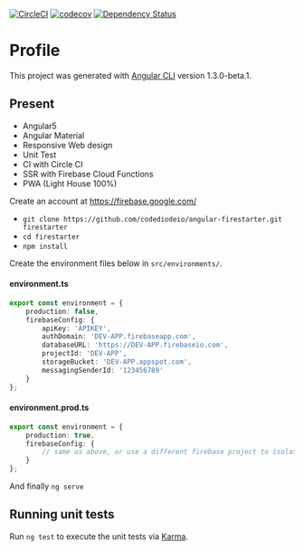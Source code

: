 [![CircleCI](https://circleci.com/gh/chaiwutmaneechot/profile.svg?style=svg)](https://circleci.com/gh/chaiwutmaneechot/profile)
[![codecov](https://codecov.io/gh/chaiwutmaneechot/profile/branch/master/graph/badge.svg)](https://codecov.io/gh/chaiwutmaneechot/profile)
[![Dependency Status](https://gemnasium.com/badges/github.com/chaiwutmaneechot/profile.svg)](https://gemnasium.com/github.com/chaiwutmaneechot/profile)

# Profile

This project was generated with [Angular CLI](https://github.com/angular/angular-cli) version 1.3.0-beta.1.

## Present
- Angular5
- Angular Material
- Responsive Web design
- Unit Test
- CI with Circle CI
- SSR with Firebase Cloud Functions
- PWA (Light House 100%) 

Create an account at https://firebase.google.com/

- `git clone https://github.com/codediodeio/angular-firestarter.git firestarter`
- `cd firestarter`
- `npm install`

Create the environment files below in `src/environments/`.

#### environment.ts
```typescript
export const environment = {
    production: false,
    firebaseConfig: {
        apiKey: 'APIKEY',
        authDomain: 'DEV-APP.firebaseapp.com',
        databaseURL: 'https://DEV-APP.firebaseio.com',
        projectId: 'DEV-APP',
        storageBucket: 'DEV-APP.appspot.com',
        messagingSenderId: '123456789'
    }
};
```
#### environment.prod.ts
```typescript
export const environment = {
    production: true,
    firebaseConfig: {
        // same as above, or use a different firebase project to isolate environments
    }
};
```
And finally `ng serve`

## Running unit tests

Run `ng test` to execute the unit tests via [Karma](https://karma-runner.github.io).
